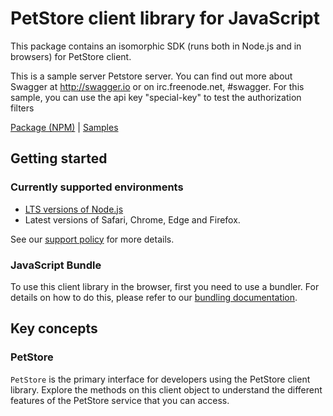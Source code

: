 # PetStore client library for JavaScript

This package contains an isomorphic SDK (runs both in Node.js and in browsers) for PetStore client.

This is a sample server Petstore server.  You can find out more about Swagger at <a href="http://swagger.io">http://swagger.io</a> or on irc.freenode.net, #swagger.  For this sample, you can use the api key "special-key" to test the authorization filters

[Package (NPM)](https://www.npmjs.com/package/@msinternal/petstore) |
[Samples](https://github.com/Azure-Samples/azure-samples-js-management)

## Getting started

### Currently supported environments

- [LTS versions of Node.js](https://nodejs.org/about/releases/)
- Latest versions of Safari, Chrome, Edge and Firefox.

See our [support policy](https://github.com/Azure/azure-sdk-for-js/blob/main/SUPPORT.md) for more details.





### JavaScript Bundle
To use this client library in the browser, first you need to use a bundler. For details on how to do this, please refer to our [bundling documentation](https://aka.ms/AzureSDKBundling).

## Key concepts

### PetStore

`PetStore` is the primary interface for developers using the PetStore client library. Explore the methods on this client object to understand the different features of the PetStore service that you can access.

